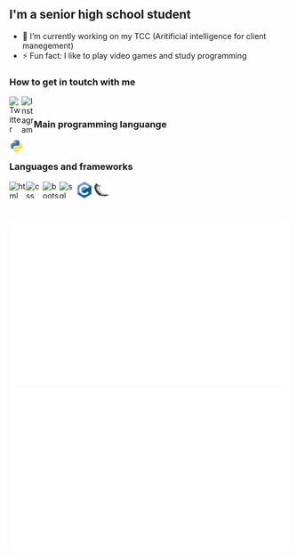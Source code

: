 ## I'm a senior high school student

- 🔭 I’m currently working on my TCC (Aritificial intelligence for client manegement)
- ⚡ Fun fact: I like to play video games and study programming

### How to get in toutch with me

[<img align="left" alt="Twitter" width="22px" src="https://img.icons8.com/fluent/48/000000/twitter" />][twitter]
[<img align="left" alt="Instagram" width="22px" src="https://img.icons8.com/fluent/48/000000/instagram-new" />][instagram]

<br />

### Main programming languange
<img align="left" alt="HTML5" width="26px" src="https://raw.githubusercontent.com/devicons/devicon/master/icons/python/python-original.svg" />

<br />

### Languages and frameworks

<img align="left" alt="html" src="https://img.icons8.com/color/48/000000/html-5.png" width="30" height="30" style="max-width:100%;"/>
<img align="left" alt="css" src="https://img.icons8.com/color/48/000000/css3.png" width="30" height="30" style="max-width:100%;"/>
<img align="left" alt="bootstrap" src="https://img.icons8.com/color/48/000000/bootstrap.png" width="30" height="30" style="max-width:100%;"/>
<img align="left" alt="sql" src="https://img.icons8.com/fluent/50/000000/mysql-logo.png" width="30" height="30" style="max-width:100%;"/>
<img align="left" alt="c" src="https://raw.githubusercontent.com/devicons/devicon/master/icons/c/c-original.svg"  width="30" height="30" style="max-width:100%;"> 
<img align="left" alt="c" src="https://raw.githubusercontent.com/devicons/devicon/master/icons/flask/flask-original.svg"  width="30" height="30" style="max-width:100%;"> 

<br><br>
#


<a href="https://github.com/jstrieb/github-stats">
  
![](https://github.com/EnzoTM/GitHubStatsJstrieb/blob/master/generated/overview.svg)
![](https://github.com/EnzoTM/GitHubStatsJstrieb/blob/master/generated/languages.svg)

</a>

[twitter]: https://twitter.com/enzo_tmorente
[instagram]: https://www.instagram.com/enzo.morente/
